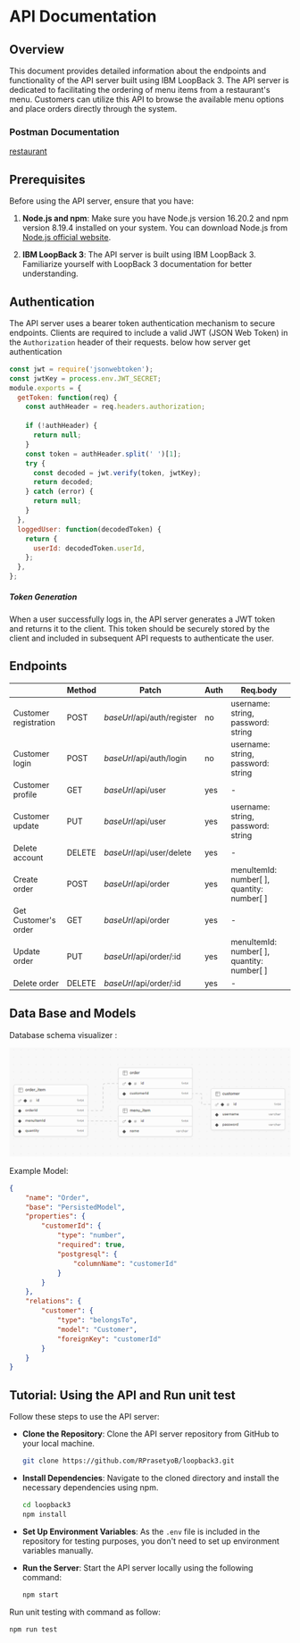 

# API Documentation

## Overview

This document provides detailed information about the endpoints and functionality of the API server built using IBM LoopBack 3.
The API server is dedicated to facilitating the ordering of menu items from a restaurant's menu. Customers can utilize this API to browse the available menu options and place orders directly through the system.

### Postman Documentation

[restaurant](https://documenter.getpostman.com/view/30790473/2sA3Bn5roz)

## Prerequisites

Before using the API server, ensure that you have:

1. **Node.js and npm**: Make sure you have Node.js version 16.20.2 and npm version 8.19.4 installed on your system. You can download Node.js from [Node.js official website](https://nodejs.org/en/download).

2. **IBM LoopBack 3**: The API server is built using IBM LoopBack 3. Familiarize yourself with LoopBack 3 documentation for better understanding.

## Authentication

The API server uses a bearer token authentication mechanism to secure endpoints. Clients are required to include a valid JWT (JSON Web Token) in the `Authorization` header of their requests.
below how server get authentication
```javascript
const jwt = require('jsonwebtoken');
const jwtKey = process.env.JWT_SECRET;
module.exports = {
  getToken: function(req) {
    const authHeader = req.headers.authorization;

    if (!authHeader) {
      return null;
    }
    const token = authHeader.split(' ')[1];
    try {
      const decoded = jwt.verify(token, jwtKey);
      return decoded;
    } catch (error) {
      return null;
    }
  },
  loggedUser: function(decodedToken) {
    return {
      userId: decodedToken.userId,
    };
  },
};
```
##### Token Generation

When a user successfully logs in, the API server generates a JWT token and returns it to the client. This token should be securely stored by the client and included in subsequent API requests to authenticate the user.

## Endpoints

|                       | Method | Patch                       | Auth | Req.body                                   |
| --------------------- | ------ | --------------------------- | ---- | ------------------------------------------ |
| Customer registration | POST   | *baseUrl*/api/auth/register | no   | username: string, password: string         |
| Customer login        | POST   | *baseUrl*/api/auth/login    | no   | username: string, password: string         |
| Customer profile      | GET    | *baseUrl*/api/user          | yes  | -                                          |
| Customer update       | PUT    | *baseUrl*/api/user          | yes  | username: string, password: string         |
| Delete account        | DELETE | *baseUrl*/api/user/delete   | yes  | -                                          |
| Create order          | POST   | *baseUrl*/api/order         | yes  | menuItemId: number[ ], quantity: number[ ] |
| Get Customer's order  | GET    | *baseUrl*/api/order         | yes  | -                                          |
| Update order          | PUT    | *baseUrl*/api/order/:id     | yes  | menuItemId: number[ ], quantity: number[ ] |
| Delete order          | DELETE | *baseUrl*/api/order/:id     | yes  | -                                          |

## Data Base and Models

Database schema visualizer :

![](assets/img/README/2024-04-18-13-35-51-image.png)

Example Model:

```json
{
    "name": "Order",
    "base": "PersistedModel",
    "properties": {
        "customerId": {
            "type": "number",
            "required": true,
            "postgresql": {
                "columnName": "customerId"
            }
        }
    },
    "relations": {
        "customer": {
            "type": "belongsTo",
            "model": "Customer",
            "foreignKey": "customerId"
        }
    }
}
```

## Tutorial: Using the API and Run unit test

Follow these steps to use the API server:

- **Clone the Repository**: Clone the API server repository from GitHub to your local machine.
  
  ```bash
  git clone https://github.com/RPrasetyoB/loopback3.git
  ```

- **Install Dependencies**: Navigate to the cloned directory and install the necessary dependencies using npm.
  
  ```bash
  cd loopback3
  npm install
  ```

- **Set Up Environment Variables**: As the `.env` file is included in the repository for testing purposes, you don't need to set up environment variables manually.

- **Run the Server**: Start the API server locally using the following command:
  
  ```bash
  npm start
  ```

Run unit testing with command as follow:

```bash
npm run test
```
